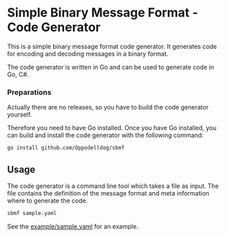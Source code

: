 # Simple Binary Message Format - Code Generator

This is a simple binary message format code generator.
It generates code for encoding and decoding messages in a binary format.

The code generator is written in Go and can be used to generate code in Go, C#.

### Preparations
Actually there are no releases, so you have to build the code generator yourself.

Therefore you need to have Go installed.
Once you have Go installed, you can build and install the code generator with the following command:

```bash
go install github.com/Oppodelldog/sbmf
```

## Usage

The code generator is a command line tool which takes a file as input.
The file contains the definition of the message format and meta information where to generate the code.

```bash
sbmf sample.yaml
```

See the [example/sample.yaml](example/sample.yaml) for an example.
